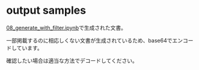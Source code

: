 # output samples

[08_generate_with_filter.ipynb](../workspace/08_generate_with_filter.ipynb)で生成された文書。

一部掲載するのに相応しくない文書が生成されているため、base64でエンコードしています。

確認したい場合は適当な方法でデコードしてください。
